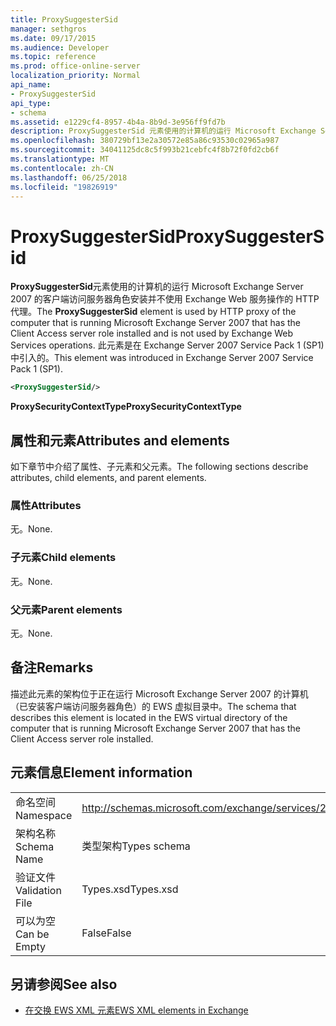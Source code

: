 ```yaml
---
title: ProxySuggesterSid
manager: sethgros
ms.date: 09/17/2015
ms.audience: Developer
ms.topic: reference
ms.prod: office-online-server
localization_priority: Normal
api_name:
- ProxySuggesterSid
api_type:
- schema
ms.assetid: e1229cf4-8957-4b4a-8b9d-3e956ff9fd7b
description: ProxySuggesterSid 元素使用的计算机的运行 Microsoft Exchange Server 2007 的客户端访问服务器角色安装并不使用 Exchange Web 服务操作的 HTTP 代理。 此元素是在 Exchange Server 2007 Service Pack 1 (SP1) 中引入的。
ms.openlocfilehash: 380729bf13e2a30572e85a86c93530c02965a987
ms.sourcegitcommit: 34041125dc8c5f993b21cebfc4f8b72f0fd2cb6f
ms.translationtype: MT
ms.contentlocale: zh-CN
ms.lasthandoff: 06/25/2018
ms.locfileid: "19826919"
---
```

# <a name="proxysuggestersid"></a><span data-ttu-id="9d28a-104">ProxySuggesterSid</span><span class="sxs-lookup"><span data-stu-id="9d28a-104">ProxySuggesterSid</span></span>

<span data-ttu-id="9d28a-105">**ProxySuggesterSid**元素使用的计算机的运行 Microsoft Exchange Server 2007 的客户端访问服务器角色安装并不使用 Exchange Web 服务操作的 HTTP 代理。</span><span class="sxs-lookup"><span data-stu-id="9d28a-105">The **ProxySuggesterSid** element is used by HTTP proxy of the computer that is running Microsoft Exchange Server 2007 that has the Client Access server role installed and is not used by Exchange Web Services operations.</span></span> <span data-ttu-id="9d28a-106">此元素是在 Exchange Server 2007 Service Pack 1 (SP1) 中引入的。</span><span class="sxs-lookup"><span data-stu-id="9d28a-106">This element was introduced in Exchange Server 2007 Service Pack 1 (SP1).</span></span> 
  
```xml
<ProxySuggesterSid/>
```

 <span data-ttu-id="9d28a-107">**ProxySecurityContextType**</span><span class="sxs-lookup"><span data-stu-id="9d28a-107">**ProxySecurityContextType**</span></span>
## <a name="attributes-and-elements"></a><span data-ttu-id="9d28a-108">属性和元素</span><span class="sxs-lookup"><span data-stu-id="9d28a-108">Attributes and elements</span></span>

<span data-ttu-id="9d28a-109">如下章节中介绍了属性、子元素和父元素。</span><span class="sxs-lookup"><span data-stu-id="9d28a-109">The following sections describe attributes, child elements, and parent elements.</span></span>
  
### <a name="attributes"></a><span data-ttu-id="9d28a-110">属性</span><span class="sxs-lookup"><span data-stu-id="9d28a-110">Attributes</span></span>

<span data-ttu-id="9d28a-111">无。</span><span class="sxs-lookup"><span data-stu-id="9d28a-111">None.</span></span>
  
### <a name="child-elements"></a><span data-ttu-id="9d28a-112">子元素</span><span class="sxs-lookup"><span data-stu-id="9d28a-112">Child elements</span></span>

<span data-ttu-id="9d28a-113">无。</span><span class="sxs-lookup"><span data-stu-id="9d28a-113">None.</span></span>
  
### <a name="parent-elements"></a><span data-ttu-id="9d28a-114">父元素</span><span class="sxs-lookup"><span data-stu-id="9d28a-114">Parent elements</span></span>

<span data-ttu-id="9d28a-115">无。</span><span class="sxs-lookup"><span data-stu-id="9d28a-115">None.</span></span>
  
## <a name="remarks"></a><span data-ttu-id="9d28a-116">备注</span><span class="sxs-lookup"><span data-stu-id="9d28a-116">Remarks</span></span>

<span data-ttu-id="9d28a-117">描述此元素的架构位于正在运行 Microsoft Exchange Server 2007 的计算机（已安装客户端访问服务器角色）的 EWS 虚拟目录中。</span><span class="sxs-lookup"><span data-stu-id="9d28a-117">The schema that describes this element is located in the EWS virtual directory of the computer that is running Microsoft Exchange Server 2007 that has the Client Access server role installed.</span></span>
  
## <a name="element-information"></a><span data-ttu-id="9d28a-118">元素信息</span><span class="sxs-lookup"><span data-stu-id="9d28a-118">Element information</span></span>

|||
|:-----|:-----|
|<span data-ttu-id="9d28a-119">命名空间</span><span class="sxs-lookup"><span data-stu-id="9d28a-119">Namespace</span></span>  <br/> |http://schemas.microsoft.com/exchange/services/2006/types  <br/> |
|<span data-ttu-id="9d28a-120">架构名称</span><span class="sxs-lookup"><span data-stu-id="9d28a-120">Schema Name</span></span>  <br/> |<span data-ttu-id="9d28a-121">类型架构</span><span class="sxs-lookup"><span data-stu-id="9d28a-121">Types schema</span></span>  <br/> |
|<span data-ttu-id="9d28a-122">验证文件</span><span class="sxs-lookup"><span data-stu-id="9d28a-122">Validation File</span></span>  <br/> |<span data-ttu-id="9d28a-123">Types.xsd</span><span class="sxs-lookup"><span data-stu-id="9d28a-123">Types.xsd</span></span>  <br/> |
|<span data-ttu-id="9d28a-124">可以为空</span><span class="sxs-lookup"><span data-stu-id="9d28a-124">Can be Empty</span></span>  <br/> |<span data-ttu-id="9d28a-125">False</span><span class="sxs-lookup"><span data-stu-id="9d28a-125">False</span></span>  <br/> |
   
## <a name="see-also"></a><span data-ttu-id="9d28a-126">另请参阅</span><span class="sxs-lookup"><span data-stu-id="9d28a-126">See also</span></span>



- [<span data-ttu-id="9d28a-127">在交换 EWS XML 元素</span><span class="sxs-lookup"><span data-stu-id="9d28a-127">EWS XML elements in Exchange</span></span>](ews-xml-elements-in-exchange.md)

